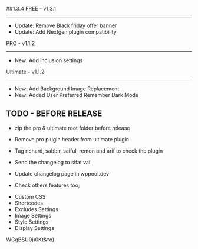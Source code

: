 ##1.3.4 
FREE - v1.3.1
____
* Update: Remove Black friday offer banner 
* Update: Add Nextgen plugin compatibility 

PRO - v1.1.2
____
* New: Add inclusion settings

Ultimate - v1.1.2
_______
* New: Add Background Image Replacement
* New: Added User Preferred Remember Dark Mode



TODO - BEFORE RELEASE
--------------------
* zip the pro & ultimate root folder before release
* Remove pro plugin header from ultimate plugin

* Tag richard, sabbir, saiful, remon and arif to check the plugin
* Send the changelog to sifat vai
* Update changelog page in wppool.dev

* Check others features too;
- Custom CSS
- Shortcodes
- Excludes Settings
- Image Settings
- Style Settings
- Display Settings

WCgBSU0j)0Kt&*o)
